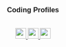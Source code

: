 <h3 align="center" style="font-family: 'Arial', sans-serif;">Coding Profiles</h3><br>

<div align="center" style="font-family: 'Arial', sans-serif; line-height: 1.6;">
  <a href="https://leetcode.com/SUPTO1" target="_blank">
    <img src="https://img.shields.io/badge/LeetCode-000000?style=for-the-badge&logo=leetcode&logoColor=white" height="25" alt="LeetCode logo" />
  </a>
  <a href="https://codeforces.com/profile/SUPTO1" target="_blank">
    <img src="https://img.shields.io/badge/Codeforces-FFA116?style=for-the-badge&logo=codeforces&logoColor=white" height="25" alt="Codeforces logo" />
  </a>
  <a href="https://www.beecrowd.com.br/judge/en/profile/514985" target="_blank">
    <img src="https://img.shields.io/badge/Beecrowd-000000?style=for-the-badge&logo=beecrowd&logoColor=white" height="25" alt="Beecrowd logo" />
  </a>
</div>
